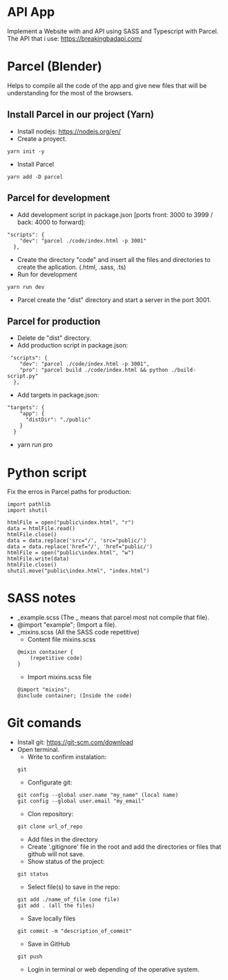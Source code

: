 # API App
 Implement a Website with and API using SASS and Typescript with Parcel.
 The API that i use: https://breakingbadapi.com/

# Parcel (Blender)
Helps to compile all the code of the app and give 
new files that will be understanding for the most 
of the browsers.

## Install Parcel in our project (Yarn)
- Install nodejs: https://nodejs.org/en/
- Create a proyect.
```
yarn init -y
```
- Install Parcel
```
yarn add -D parcel
```

## Parcel for development
- Add development script in package.json [ports front: 3000 to 3999 / back: 4000 to forward]:
```
"scripts": {
    "dev": "parcel ./code/index.html -p 3001"
  },
```
- Create the directory "code" and insert all the files and directories to create the aplication. (.html, .sass, .ts)
- Run for development
```
yarn run dev
```
- Parcel create the "dist" directory and start a server in the port 3001.

## Parcel for production
- Delete de "dist" directory.
- Add production script in package.json:
```
 "scripts": {
    "dev": "parcel ./code/index.html -p 3001",
    "pro": "parcel build ./code/index.html && python ./build-script.py"
  },
```
- Add targets in package.json:
```
"targets": {
    "app": {
      "distDir": "./public"
    }
  }
```
- yarn run pro

# Python script
Fix the erros in Parcel paths for production:
```
import pathlib
import shutil

htmlFile = open("public\index.html", "r")
data = htmlFile.read()
htmlFile.close()
data = data.replace('src="/', 'src="public/')
data = data.replace('href="/', 'href="public/')
htmlFile = open("public\index.html", "w")
htmlFile.write(data)
htmlFile.close()
shutil.move("public\index.html", "index.html")
```

# SASS notes
- _example.scss (The _ means that parcel most not compile that file).
- @import "example"; (Import a file).
- _mixins.scss (All the SASS code repetitive)
    - Content file mixins.scss
    ```
    @mixin container {
        (repetitive code)
    }
    ```
    - Import mixins.scss file
    ```
    @import "mixins";
    @include container; (Inside the code)
    ```

# Git comands
- Install git: https://git-scm.com/download
- Open terminal.
    - Write to confirm instalation:
    ```
    git
    ```
    - Configurate git:
    ```
    git config --global user.name "my_name" (local name)
    git config --global user.email "my_email"
    ```
    - Clon repository:
     ```
    git clone url_of_repo
    ```
    - Add files in the directory
    - Create '.gitignore' file in the root and add the directories or files that github will not save.
    - Show status of the project:
    ```
    git status
    ```
    - Select file(s) to save in the repo:
    ```
    git add ./name_of_file (one file)
    git add . (all the files)
    ```
    - Save locally files
    ```
    git commit -m "description_of_commit"
    ```
    - Save in GitHub
    ```
    git push
    ```
    - Login in terminal or web depending of the operative system.